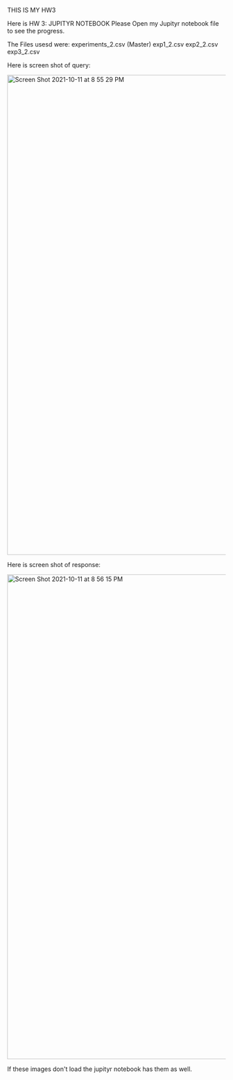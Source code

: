 THIS IS MY HW3

Here is HW 3: JUPITYR NOTEBOOK 
Please Open my Jupityr notebook file to see the progress. 

The Files usesd were:
experiments_2.csv (Master)
exp1_2.csv
exp2_2.csv
exp3_2.csv

Here is screen shot of query:

<img width="1105" alt="Screen Shot 2021-10-11 at 8 55 29 PM" src="https://user-images.githubusercontent.com/54678622/136872633-42908d88-81d0-4e8d-a8ef-50f62a5cedf4.png">

Here is screen shot of response:

<img width="1116" alt="Screen Shot 2021-10-11 at 8 56 15 PM" src="https://user-images.githubusercontent.com/54678622/136872738-ae291781-105f-449e-b23e-286cd1e2e069.png">

If these images don't load the jupityr notebook has them as well.
